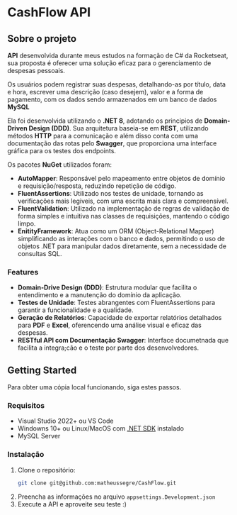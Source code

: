 # CashFlow API

## Sobre o projeto

**API** desenvolvida durante meus estudos na formação de C# da Rocketseat, sua proposta é oferecer uma solução eficaz para o gerenciamento de despesas pessoais.

Os usuários podem registrar suas despesas, detalhando-as por título, data e hora, escrever uma descrição (caso desejem), valor e a forma de pagamento, com os dados sendo armazenados em um banco de dados **MySQL**

Ela foi desenvolvida utilizando o **.NET 8**, adotando os principios de **Domain-Driven Design (DDD)**. Sua arquitetura baseia-se em **REST**, utilizando métodos **HTTP** para a comunicação e além disso conta com uma documentação das rotas pelo **Swagger**, que proporciona uma interface gráfica para os testes dos endpoints.

Os pacotes **NuGet** utilizados foram:
    <ul>
        <li>**AutoMapper**: Responsável pelo mapeamento entre objetos de domínio e requisição/resposta, reduzindo repetição de código.</li>
        <li>**FluentAssertions**: Utilizado nos testes de unidade, tornando as verificações mais legiveis, com uma escrita mais clara e compreensível.</li>
        <li>**FluentValidation**: Utilizado na implementação de regras de validação de forma simples e intuitiva nas classes de requisições, mantendo o código limpo.</li>
        <li>**EnitityFramework**: Atua como um ORM (Object-Relational Mapper) simplificando as interações com o banco e dados, permitindo o uso de objetos .NET para manipular dados diretamente, sem a necessidade de consultas SQL.</li>
    </ul>

### Features

- **Domain-Drive Design (DDD)**: Estrutura modular que facilita o entendimento e a manutenção do domínio da aplicação.
- **Testes de Unidade**: Testes abrangentes com FluentAssertions para garantir a funcionalidade e a qualidade.
- **Geração de Relatórios**: Capacidade de exportar relatórios detalhados para **PDF** e **Excel**, oferencendo uma análise visual e eficaz das despesas.
- **RESTful API com Documentação Swagger**: Interface documetnada que facilita a integra;cão e o teste por parte dos desenvolvedores.

## Getting Started

Para obter uma cópia local funcionando, siga estes passos.

### Requisitos

* Visual Studio 2022+ ou VS Code
* Windowns 10+ ou Linux/MacOS com [.NET SDK](https://dotnet.microsoft.com/pt-br/download/dotnet/8.0) instalado
* MySQL Server

### Instalação

1. Clone o repositório:
    ```sh 
    git clone git@github.com:matheussegre/CashFlow.git
    ```
2. Preencha as informações no arquivo `appsettings.Development.json`
3. Execute a API e aproveite seu teste :)


